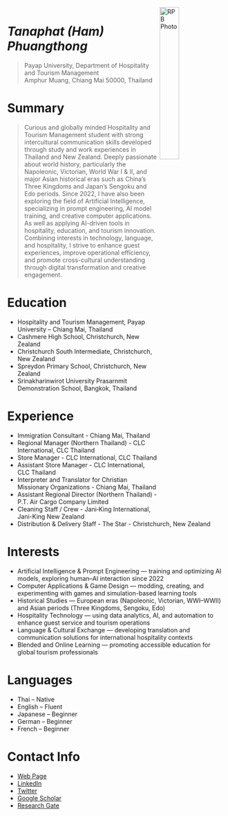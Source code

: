 <img src="http://hamphuangthong.github.io/ham.jpg" alt="RPB Photo" align="right" width="30%"/>

# _Tanaphat (Ham) Phuangthong_
> Payap University, Department of Hospitality and Tourism Management<br />
> Amphur Muang, Chiang Mai 50000, Thailand<br />

# Summary
> Curious and globally minded Hospitality and Tourism Management student with strong intercultural communication skills developed through study and work experiences in Thailand and New Zealand. Deeply passionate about world history, particularly the Napoleonic, Victorian, World War I & II, and major Asian historical eras such as China’s Three Kingdoms and Japan’s Sengoku and Edo periods. Since 2022, I have also been exploring the field of Artificial Intelligence, specializing in prompt engineering, AI model training, and creative computer applications. As well as applying AI-driven tools in hospitality, education, and tourism innovation. Combining interests in technology, language, and hospitality, I strive to enhance guest experiences, improve operational efficiency, and promote cross-cultural understanding through digital transformation and creative engagement.

# Education
* Hospitality and Tourism Management, Payap University – Chiang Mai, Thailand
* Cashmere High School, Christchurch, New Zealand
* Christchurch South Intermediate, Christchurch, New Zealand
* Spreydon Primary School, Christchurch, New Zealand
* Srinakharinwirot University Prasarnmit Demonstration School, Bangkok, Thailand

# Experience
* Immigration Consultant - Chiang Mai, Thailand
* Regional Manager (Northern Thailand) - CLC International, CLC Thailand
* Store Manager - CLC International, CLC Thailand
* Assistant Store Manager - CLC International, CLC Thailand
* Interpreter and Translator for Christian Missionary Organizations - Chiang Mai, Thailand
* Assistant Regional Director (Northern Thailand) - P.T. Air Cargo Company Limited
* Cleaning Staff / Crew - Jani‑King International, Jani-King New Zealand
* Distribution & Delivery Staff - The Star - Christchurch, New Zealand

# Interests
* Artificial Intelligence & Prompt Engineering — training and optimizing AI models, exploring human–AI interaction since 2022
* Computer Applications & Game Design — modding, creating, and experimenting with games and simulation-based learning tools
* Historical Studies — European eras (Napoleonic, Victorian, WWI–WWII) and Asian periods (Three Kingdoms, Sengoku, Edo)
* Hospitality Technology — using data analytics, AI, and automation to enhance guest service and tourism operations
* Language & Cultural Exchange — developing translation and communication solutions for international hospitality contexts
* Blended and Online Learning — promoting accessible education for global tourism professionals

# Languages
* Thai – Native
* English – Fluent
* Japanese – Beginner
* German – Beginner
* French – Beginner

# Contact Info
* [Web Page](https://rbatzing.github.io)
* [LinkedIn](https://www.linkedin.com/in/robert-batzinger)
* [Twitter](https://twitter.com/rbatz)
* [Google Scholar](https://scholar.google.com/citations?user=LYSacdYAAAAJ&hl=en)
* [Research Gate](https://www.researchgate.net/profile/Robert-Batzinger)
